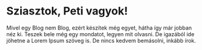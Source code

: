 # Sziasztok, Peti vagyok! 

Mivel egy Blog nem Blog, ezért készítek még egyet, hátha így már jobban néz ki.
Teszek bele még egy mondatot, legyen mit olvasni. 
De igazából ide jöhetne a Lorem Ipsum szöveg is. De nincs kedvem bemásolni, inkább írok. 
